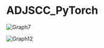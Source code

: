 # ADJSCC_PyTorch

![Graph7](https://github.com/user-attachments/assets/6f1135c4-5be5-46a4-a084-50241b3ea87c)


![Graph12](https://github.com/user-attachments/assets/77fbaa20-8409-44a1-b541-33d40efa29a0)
